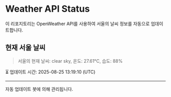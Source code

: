 
# Weather API Status

이 리포지토리는 OpenWeather API를 사용하여 서울의 날씨 정보를 자동으로 업데이트합니다.

## 현재 서울 날씨
> 서울의 현재 날씨: clear sky, 온도: 27.61°C, 습도: 88%

⏳ 업데이트 시간: 2025-08-25 13:19:10 (UTC)

---
자동 업데이트 봇에 의해 관리됩니다.
